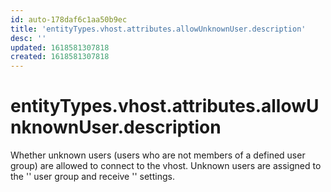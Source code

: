 ```yaml
---
id: auto-178daf6c1aa50b9ec
title: 'entityTypes.vhost.attributes.allowUnknownUser.description'
desc: ''
updated: 1618581307818
created: 1618581307818
---
```

# entityTypes.vhost.attributes.allowUnknownUser.description

Whether unknown users (users who are not members of a defined user group) are allowed to connect to the vhost. Unknown users are assigned to the &#39;&#39; user group and receive &#39;&#39; settings.